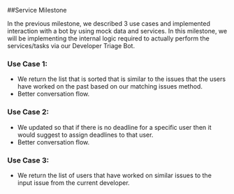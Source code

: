 ##Service Milestone

In the previous milestone, we described 3 use cases and implemented interaction with a bot by using mock data and services. In this milestone, we will be implementing the internal logic required to actually perform the services/tasks via our Developer Triage Bot.

### Use Case 1: 
- We return the list that is sorted that is similar to the issues that the users have worked on the past based on our matching issues method.
- Better conversation flow.

### Use Case 2: 
- We updated so that if there is no deadline for a specific user then it would suggest to assign deadlines to that user.
- Better conversation flow.

### Use Case 3:
- We return the list of users that have worked on similar issues to the input issue from the current developer.   
